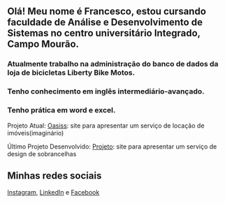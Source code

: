 ## Olá! Meu nome é Francesco, estou cursando faculdade de Análise e Desenvolvimento de Sistemas no centro universitário Integrado, Campo Mourão.

### Atualmente trabalho na administração do banco de dados da loja de bicicletas Liberty Bike Motos.

### Tenho conhecimento em inglês intermediário-avançado.
### Tenho prática em word e excel.

Projeto Atual:
[Oasiss](https://github.com/bbrinsJoy/Oasiss):
site para apresentar um serviço de locação de imóveis(imaginário)

Último Projeto Desenvolvido:
[Projeto](https://github.com/FrancescoGris/portfolio):
site para apresentar um serviço de design de sobrancelhas


## Minhas redes sociais
[Instagram](https://www.instagram.com/fran_grisf/),
[LinkedIn](https://www.linkedin.com/in/francesco-gris-053092355/) e
[Facebook](https://www.facebook.com/profile.php?id=61573676675231)

